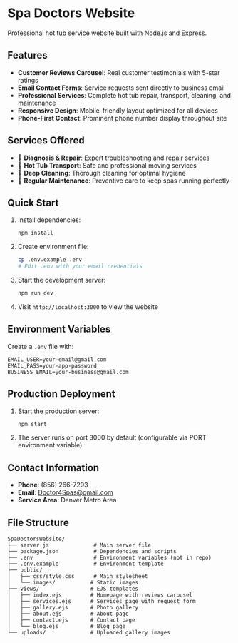 # Spa Doctors Website

Professional hot tub service website built with Node.js and Express.

## Features

- **Customer Reviews Carousel**: Real customer testimonials with 5-star ratings
- **Email Contact Forms**: Service requests sent directly to business email
- **Professional Services**: Complete hot tub repair, transport, cleaning, and maintenance
- **Responsive Design**: Mobile-friendly layout optimized for all devices
- **Phone-First Contact**: Prominent phone number display throughout site

## Services Offered

- 🔧 **Diagnosis & Repair**: Expert troubleshooting and repair services
- 🚛 **Hot Tub Transport**: Safe and professional moving services  
- 🧽 **Deep Cleaning**: Thorough cleaning for optimal hygiene
- 🔄 **Regular Maintenance**: Preventive care to keep spas running perfectly

## Quick Start

1. Install dependencies:
   ```bash
   npm install
   ```

2. Create environment file:
   ```bash
   cp .env.example .env
   # Edit .env with your email credentials
   ```

3. Start the development server:
   ```bash
   npm run dev
   ```

4. Visit `http://localhost:3000` to view the website

## Environment Variables

Create a `.env` file with:
```
EMAIL_USER=your-email@gmail.com
EMAIL_PASS=your-app-password
BUSINESS_EMAIL=your-business@gmail.com
```

## Production Deployment

1. Start the production server:
   ```bash
   npm start
   ```

2. The server runs on port 3000 by default (configurable via PORT environment variable)

## Contact Information

- **Phone**: (856) 266-7293
- **Email**: Doctor4Spas@gmail.com
- **Service Area**: Denver Metro Area

## File Structure

```
SpaDoctorsWebsite/
├── server.js              # Main server file
├── package.json           # Dependencies and scripts
├── .env                   # Environment variables (not in repo)
├── .env.example           # Environment template
├── public/
│   ├── css/style.css      # Main stylesheet
│   └── images/           # Static images
├── views/                # EJS templates
│   ├── index.ejs         # Homepage with reviews carousel
│   ├── services.ejs      # Services page with request form
│   ├── gallery.ejs       # Photo gallery
│   ├── about.ejs         # About page
│   ├── contact.ejs       # Contact page
│   └── blog.ejs          # Blog page
└── uploads/              # Uploaded gallery images
```

